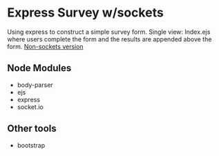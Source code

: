 # Express Survey w/sockets
Using express to construct a simple survey form. Single view: Index.ejs where users complete the form and the results are appended above the form.
[Non-sockets version](https://github.com/sseeaann/Express_Survey)

## Node Modules
- body-parser
- ejs
- express
- socket.io

## Other tools
- bootstrap

